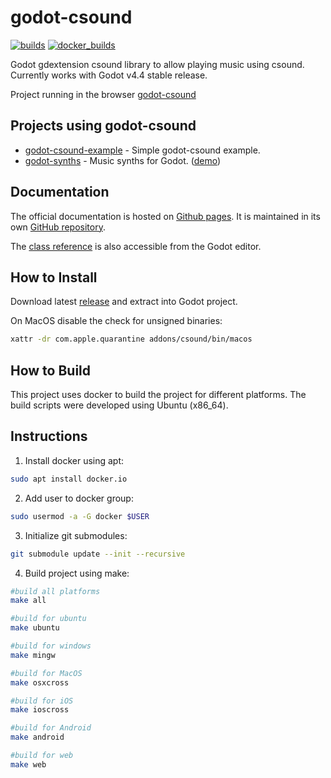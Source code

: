godot-csound
============

[![builds](https://github.com/nonameentername/godot-csound/actions/workflows/builds.yml/badge.svg)](https://github.com/nonameentername/godot-csound/actions/workflows/builds.yml)
[![docker_builds](https://github.com/nonameentername/godot-csound/actions/workflows/build_images.yml/badge.svg)](https://github.com/nonameentername/godot-csound/actions/workflows/build_images.yml)

Godot gdextension csound library to allow playing music using csound.  Currently works with Godot v4.4 stable release.

Project running in the browser [godot-csound](https://nonameentername.github.io/godot-csound/csoundgodot.html)

Projects using godot-csound
---------------------------

* [godot-csound-example](https://github.com/nonameentername/godot-csound-example) - Simple godot-csound example.
* [godot-synths](https://github.com/nonameentername/godot-synths) - Music synths for Godot.  ([demo](https://nonameentername.github.io/godot-synths/godot-synths.html))

Documentation
-------------

The official documentation is hosted on [Github pages](https://nonameentername.github.io/godot-csound-docs/tutorials/csound/index.html).
It is maintained in its own [GitHub repository](https://github.com/nonameentername/godot-csound-docs).

The [class reference](https://nonameentername.github.io/godot-csound-docs/classes/)
is also accessible from the Godot editor.

How to Install
--------------
Download latest [release](https://github.com/nonameentername/godot-csound/releases/latest) and extract into Godot project.

On MacOS disable the check for unsigned binaries:
```bash
xattr -dr com.apple.quarantine addons/csound/bin/macos
```

How to Build
------------

This project uses docker to build the project for different platforms.
The build scripts were developed using Ubuntu (x86_64).


## Instructions

1. Install docker using apt:

```bash
sudo apt install docker.io
```

2. Add user to docker group:

```bash
sudo usermod -a -G docker $USER
```

3. Initialize git submodules:

```bash
git submodule update --init --recursive
```

4. Build project using make:

```bash
#build all platforms
make all

#build for ubuntu
make ubuntu

#build for windows
make mingw

#build for MacOS
make osxcross

#build for iOS
make ioscross

#build for Android
make android

#build for web
make web
```
